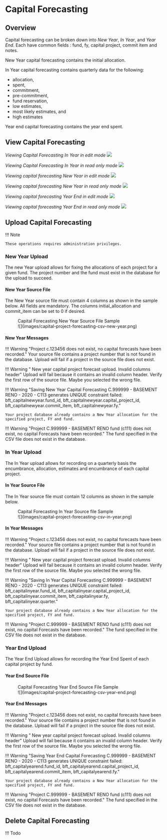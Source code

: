 # Capital Forecasting

## Overview

Capital forecasting can be broken down into *New Year*, *In Year*, and *Year End*. Each have common fields : fund, fy, capital project, commit item and notes.

New Year capital forecasting contains the initial allocation.

In Year capital forecasting contains quarterly data for the following:

- allocation,
- spent,
- commitment,
- pre-commitment,
- fund reservation,
- low estimates,
- most likely estimates, and
- high estimates

Year end capital forecasting contains the year end spent.

## View Capital Forecasting

*Viewing Capital Forecasting In Year in edit mode*
![](images/capital-project-forecasting-in-year.png)

*Viewing Capital Forecasting In Year in read only mode*
![](images/capital-project-forecasting-in-year-read-only.png)

*Viewing capital forecasting New Year in edit mode*
![](images/capital-project-forecasting-new-year.png)

*Viewing capital forecasting New Year in read only mode*
![](images/capital-project-forecasting-new-year-read-only.png)

*Viewing capital forecasting Year End in edit mode*
![](images/capital-project-forecasting-year-end.png)

*Viewing capital forecasting Year End in read only mode*
![](images/capital-project-forecasting-year-end-read-only.png)

## Upload Capital Forecasting

!!! Note

    These operations requires administration privileges.

### New Year Upload
The new Year upload allows for fixing the allocations of each project for a given fund.
The project number and the fund must exist in the database for the upload to succeed.

#### New Year Source File

The New Year source file must contain 4 columns as shown in the sample below.  All fields are mandatory.  The columns initial_allocation and commit_item can be set to 0 if desired.

<figure markdown>
<figcaption>
Capital Forecasting New Year Source File Sample
</figcaption>
![](images/capital-project-forecasting-csv-new-year.png)
</figure>

#### New Year Messages

!!! Warning "Project c.123456 does not exist, no capital forecasts have been recorded."
    Your source file contains a project number that is not found in the database. Upload will fail if a project in the source file does not exist.

!!! Warning " New year capital project forecast upload. Invalid columns header"
    Upload will fail because it contains an invalid column header.  Verify the first row of the source file.  Maybe you selected the wrong file.

!!! Warning "Saving New Year Capital Forecasting C.999999 - BASEMENT RENO - 2020 - C113 generates UNIQUE constraint failed: bft_capitalnewyear.fund_id, bft_capitalnewyear.capital_project_id, bft_capitalnewyear.commit_item, bft_capitalnewyear.fy."

    Your project database already contains a New Year allocation for the specified project, FY and fund.

!!! Warning "Project C.999999 - BASEMENT RENO fund (c111) does not exist, no capital Forecasts have been recorded."
    The fund specified in the CSV file does not exist in the database.

### In Year Upload

The In Year upload allows for recording on a quarterly basis the encumbrance, allocation, estimates and encumbrance of each capital project.

#### In Year Source File

The In Year source file must contain 12 columns as shown in the sample below.

<figure markdown>
<figcaption>
Capital Forecasting In Year Source file Sample
</figcaption>
![](images/capital-project-forecasting-csv-in-year.png)
</figure>

#### In Year Messages

!!! Warning "Project c.123456 does not exist, no capital forecasts have been recorded."
    Your source file contains a project number that is not found in the database. Upload will fail if a project in the source file does not exist.

!!! Warning " New year capital project forecast upload. Invalid columns header"
    Upload will fail because it contains an invalid column header.  Verify the first row of the source file.  Maybe you selected the wrong file.

!!! Warning "Saving In Year Capital Forecasting C.999999 - BASEMENT RENO - 2020 - C113 generates UNIQUE constraint failed: bft_capitalinyear.fund_id, bft_capitalinyear.capital_project_id, bft_capitalinyear.commit_item, bft_capitalinyear.fy, bft_capitalinyear.quarter."

    Your project database already contains a New Year allocation for the specified project, FY and fund.


!!! Warning "Project C.999999 - BASEMENT RENO fund (c111) does not exist, no capital Forecasts have been recorded."
    The fund specified in the CSV file does not exist in the database.

### Year End Upload
The Year End Upload allows for recording the Year End Spent of each capital project by fund.

#### Year End Source File

<figure markdown>
<figcaption>
Capital Forecasting Year End Source File Sample
</figcaption>
![](images/capital-project-forecasting-csv-year-end.png)
</figure>

#### Year End Messages

!!! Warning "Project c.123456 does not exist, no capital forecasts have been recorded."
    Your source file contains a project number that is not found in the database. Upload will fail if a project in the source file does not exist.

!!! Warning " New year capital project forecast upload. Invalid columns header"
    Upload will fail because it contains an invalid column header.  Verify the first row of the source file.  Maybe you selected the wrong file.

!!! Warning "Saving Year End Capital Forecasting C.999999 - BASEMENT RENO - 2020 - C113 generates UNIQUE constraint failed: bft_capitalyearend.fund_id, bft_capitalyearend.capital_project_id, bft_capitalyearend.commit_item, bft_capitalyearend.fy."

    Your project database already contains a New Year allocation for the specified project, FY and fund.

!!! Warning "Project C.999999 - BASEMENT RENO fund (c111) does not exist, no capital Forecasts have been recorded."
    The fund specified in the CSV file does not exist in the database.

## Delete Capital Forecasting

!!! Todo
